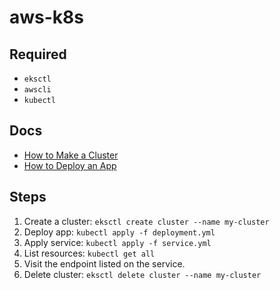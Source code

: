 # aws-k8s

## Required

- `eksctl`
- `awscli`
- `kubectl`

## Docs

- [How to Make a Cluster](https://docs.aws.amazon.com/eks/latest/userguide/getting-started-eksctl.html)
- [How to Deploy an App](https://docs.aws.amazon.com/eks/latest/userguide/sample-deployment.html)

## Steps

1. Create a cluster: `eksctl create cluster --name my-cluster`
2. Deploy app: `kubectl apply -f deployment.yml`
3. Apply service: `kubectl apply -f service.yml`
4. List resources: `kubectl get all`
5. Visit the endpoint listed on the service.
6. Delete cluster: `eksctl delete cluster --name my-cluster`
